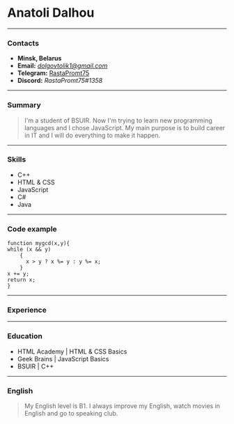 # Anatoli Dalhou
---
### Contacts
* **Minsk, Belarus**
* **Email:** *<dolgovtolik1@gmail.com>*
* **Telegram:** [RastaPromt75](https://t.me/rastapromt75)
* **Discord:** *RastaPromt75#1358*
---
### Summary
> I'm a student of BSUIR. Now I'm trying to learn new programming languages and I chose JavaScript. My main purpose is to build career in IT and I will do everything to make it happen.
>
---
### Skills
* C++
* HTML & CSS
* JavaScript
* C#
* Java
---
### Code example
~~~~
function mygcd(x,y){
while (x && y)
    {
      x > y ? x %= y : y %= x;
    }
x += y;
return x;
}
~~~~
---
### Experience

---

### Education
* HTML Academy | HTML & CSS Basics
* Geek Brains | JavaScript Basics
* BSUIR | C++
---
### English
> My English level is B1. I always improve my English, watch movies in English and go to speaking club.
>
